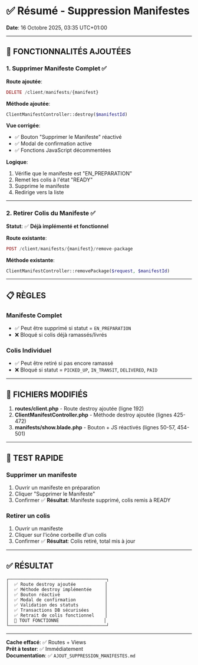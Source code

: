 # ✅ Résumé - Suppression Manifestes

**Date**: 16 Octobre 2025, 03:35 UTC+01:00

---

## 🎯 FONCTIONNALITÉS AJOUTÉES

### 1. Supprimer Manifeste Complet ✅

**Route ajoutée**:
```php
DELETE /client/manifests/{manifest}
```

**Méthode ajoutée**:
```php
ClientManifestController::destroy($manifestId)
```

**Vue corrigée**:
- ✅ Bouton "Supprimer le Manifeste" réactivé
- ✅ Modal de confirmation active
- ✅ Fonctions JavaScript décommentées

**Logique**:
1. Vérifie que le manifeste est "EN_PREPARATION"
2. Remet les colis à l'état "READY"
3. Supprime le manifeste
4. Redirige vers la liste

---

### 2. Retirer Colis du Manifeste ✅

**Statut**: ✅ **Déjà implémenté et fonctionnel**

**Route existante**:
```php
POST /client/manifests/{manifest}/remove-package
```

**Méthode existante**:
```php
ClientManifestController::removePackage($request, $manifestId)
```

---

## 📋 RÈGLES

### Manifeste Complet
- ✅ Peut être supprimé si statut = `EN_PREPARATION`
- ❌ Bloqué si colis déjà ramassés/livrés

### Colis Individuel
- ✅ Peut être retiré si pas encore ramassé
- ❌ Bloqué si statut = `PICKED_UP`, `IN_TRANSIT`, `DELIVERED`, `PAID`

---

## 📂 FICHIERS MODIFIÉS

1. **routes/client.php** - Route destroy ajoutée (ligne 192)
2. **ClientManifestController.php** - Méthode destroy ajoutée (lignes 425-472)
3. **manifests/show.blade.php** - Bouton + JS réactivés (lignes 50-57, 454-501)

---

## 🧪 TEST RAPIDE

### Supprimer un manifeste
1. Ouvrir un manifeste en préparation
2. Cliquer "Supprimer le Manifeste"
3. Confirmer
✅ **Résultat**: Manifeste supprimé, colis remis à READY

### Retirer un colis
1. Ouvrir un manifeste
2. Cliquer sur l'icône corbeille d'un colis
3. Confirmer
✅ **Résultat**: Colis retiré, total mis à jour

---

## ✅ RÉSULTAT

```
┌─────────────────────────────────────┐
│  ✅ Route destroy ajoutée           │
│  ✅ Méthode destroy implémentée     │
│  ✅ Bouton réactivé                 │
│  ✅ Modal de confirmation           │
│  ✅ Validation des statuts          │
│  ✅ Transactions DB sécurisées      │
│  ✅ Retrait de colis fonctionnel    │
│  🎉 TOUT FONCTIONNE                 │
└─────────────────────────────────────┘
```

---

**Cache effacé**: ✅ Routes + Views  
**Prêt à tester**: ✅ Immédiatement  
**Documentation**: ✅ `AJOUT_SUPPRESSION_MANIFESTES.md`
